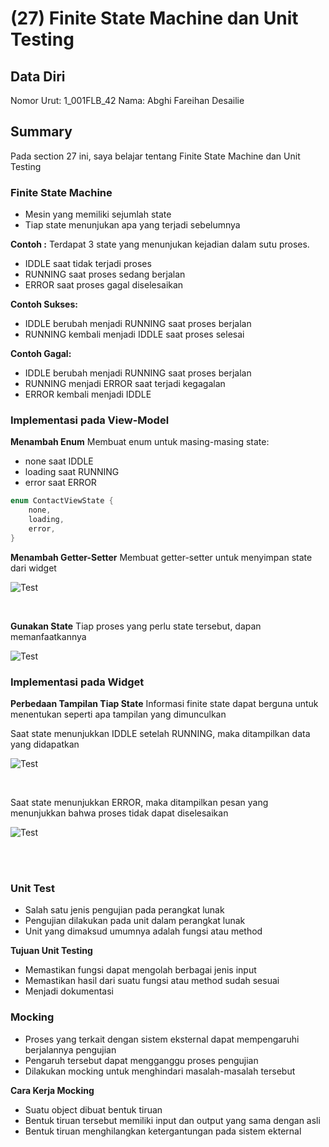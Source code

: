 # (27) Finite State Machine dan Unit Testing

## Data Diri

Nomor Urut: 1_001FLB_42
Nama: Abghi Fareihan Desailie

## Summary

Pada section 27 ini, saya belajar tentang Finite State Machine dan Unit Testing

### Finite State Machine

- Mesin yang memiliki sejumlah state
- Tiap state menunjukan apa yang terjadi sebelumnya

**Contoh :**
Terdapat 3 state yang menunjukan kejadian dalam sutu proses.

- IDDLE saat tidak terjadi proses
- RUNNING saat proses sedang berjalan
- ERROR saat proses gagal diselesaikan

**Contoh Sukses:**

- IDDLE berubah menjadi RUNNING saat proses berjalan
- RUNNING kembali menjadi IDDLE saat proses selesai

**Contoh Gagal:**

- IDDLE berubah menjadi RUNNING saat proses berjalan
- RUNNING menjadi ERROR saat terjadi kegagalan
- ERROR kembali menjadi IDDLE

### Implementasi pada View-Model

**Menambah Enum**
Membuat enum untuk masing-masing state:

- none saat IDDLE
- loading saat RUNNING
- error saat ERROR

```dart
enum ContactViewState {
    none,
    loading,
    error,
}
```

**Menambah Getter-Setter**
Membuat getter-setter untuk menyimpan state dari widget

![Test](screenshots/ss_get.png)

<br>

**Gunakan State**
Tiap proses yang perlu state tersebut, dapan memanfaatkannya

![Test](screenshots/ss_state.png)

### Implementasi pada Widget

**Perbedaan Tampilan Tiap State**
Informasi finite state dapat berguna untuk menentukan seperti apa tampilan yang dimunculkan

Saat state menunjukkan IDDLE setelah RUNNING, maka ditampilkan data yang didapatkan

![Test](screenshots/ss_iddle.png)

<br>

Saat state menunjukkan ERROR, maka ditampilkan pesan yang menunjukkan bahwa proses tidak dapat diselesaikan

![Test](screenshots/ss_error.png)

<br>
<br>

### Unit Test

- Salah satu jenis pengujian pada perangkat lunak
- Pengujian dilakukan pada unit dalam perangkat lunak
- Unit yang dimaksud umumnya adalah fungsi atau method

**Tujuan Unit Testing**

- Memastikan fungsi dapat mengolah berbagai jenis input
- Memastikan hasil dari suatu fungsi atau method sudah sesuai
- Menjadi dokumentasi

### Mocking

- Proses yang terkait dengan sistem eksternal dapat mempengaruhi berjalannya pengujian
- Pengaruh tersebut dapat mengganggu proses pengujian
- Dilakukan mocking untuk menghindari masalah-masalah tersebut

**Cara Kerja Mocking**

- Suatu object dibuat bentuk tiruan
- Bentuk tiruan tersebut memiliki input dan output yang sama dengan asli
- Bentuk tiruan menghilangkan ketergantungan pada sistem ekternal
